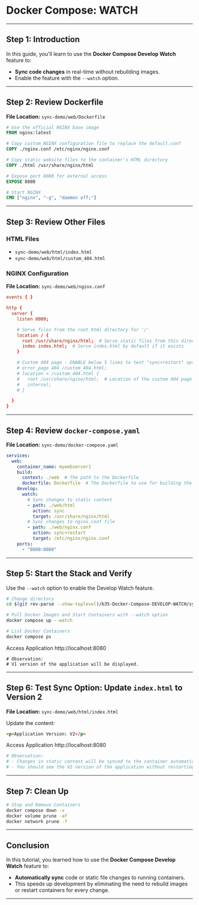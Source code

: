 # Docker Compose: WATCH

---

## Step 1: Introduction

In this guide, you'll learn to use the **Docker Compose Develop Watch** feature to:

- **Sync code changes** in real-time without rebuilding images.
- Enable the feature with the `--watch` option.

---

## Step 2: Review Dockerfile

**File Location:** `sync-demo/web/Dockerfile`

```dockerfile
# Use the official NGINX base image
FROM nginx:latest

# Copy custom NGINX configuration file to replace the default.conf
COPY ./nginx.conf /etc/nginx/nginx.conf

# Copy static website files to the container's HTML directory
COPY ./html /usr/share/nginx/html

# Expose port 8080 for external access
EXPOSE 8080

# Start NGINX
CMD ["nginx", "-g", "daemon off;"]
```

---

## Step 3: Review Other Files

### HTML Files

- `sync-demo/web/html/index.html`
- `sync-demo/web/html/custom_404.html`

### NGINX Configuration

**File Location:** `sync-demo/web/nginx.conf`

```conf
events { }

http {
  server {
    listen 8080;

    # Serve files from the root html directory for '/'
    location / {
      root /usr/share/nginx/html;  # Serve static files from this directory
      index index.html;  # Serve index.html by default if it exists
    }

    # Custom 404 page - ENABLE below 5 lines to test "sync+restart" option in Docker Compose
    # error_page 404 /custom_404.html;
    # location = /custom_404.html {
    #   root /usr/share/nginx/html;  # Location of the custom 404 page
    #   internal;
    # }

  }
}
```

---

## Step 4: Review `docker-compose.yaml`

**File Location:** `sync-demo/docker-compose.yaml`

```yaml
services:
  web:
    container_name: mywebserver1
    build:
      context: ./web  # The path to the Dockerfile
      dockerfile: Dockerfile  # The Dockerfile to use for building the image
    develop:
      watch:
        # Sync changes to static content
        - path: ./web/html
          action: sync
          target: /usr/share/nginx/html
        # Sync changes to nginx.conf file
        - path: ./web/nginx.conf
          action: sync+restart
          target: /etc/nginx/nginx.conf
    ports:
      - "8080:8080"
```

---

## Step 5: Start the Stack and Verify

Use the `--watch` option to enable the Develop Watch feature.

```bash
# Change directory
cd $(git rev-parse --show-toplevel)/b35-Docker-Compose-DEVELOP-WATCH/sync-demo

# Pull Docker Images and Start Containers with --watch option
docker compose up --watch

# List Docker Containers
docker compose ps
```

Access Application http://localhost:8080

```text
# Observation:
# V1 version of the application will be displayed.
```

---

## Step 6: Test Sync Option: Update `index.html` to Version 2

**File Location:** `sync-demo/web/html/index.html`

Update the content:

```html
<p>Application Version: V2</p>
```

 Access Application http://localhost:8080

```bash
# Observation:
# - Changes in static content will be synced to the container automatically.
# - You should see the V2 version of the application without restarting the container.
```

---

## Step 7: Clean Up

```bash
# Stop and Remove Containers
docker compose down -v
docker volume prune -af
docker network prune -f
```

---

## Conclusion

In this tutorial, you learned how to use the **Docker Compose Develop Watch** feature to:

- **Automatically sync** code or static file changes to running containers.
- This speeds up development by eliminating the need to rebuild images or restart containers for every change.

---
